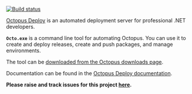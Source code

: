 [![Build status](https://ci.appveyor.com/api/projects/status/kbtxml9x2kcdgkju?svg=true)](https://ci.appveyor.com/project/OctopusDeploy/octo-exe)

[Octopus Deploy][1] is an automated deployment server for professional .NET developers. 

**`Octo.exe`** is a command line tool for automating Octopus. You can use it to create and deploy releases, create and push packages, and manage environments.

The tool can be [downloaded from the Octopus downloads page][2]. 

Documentation can be found in the [Octopus Deploy documentation](http://docs.octopusdeploy.com/display/OD/Octo.exe+Command+Line). 

**Please raise and track issues for this project [here](https://github.com/OctopusDeploy/Issues/issues/).**

[1]: https://octopus.com
[2]: https://octopus.com/downloads
